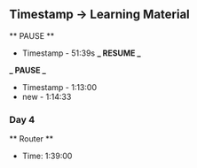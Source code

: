 ## Timestamp -> Learning Material

** PAUSE **

- Timestamp - 51:39s
  **_ RESUME _**

**_ PAUSE _**

- Timestamp - 1:13:00
- new - 1:14:33

### Day 4

** Router **

- Time: 1:39:00
